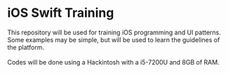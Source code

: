 # iOS Swift Training
This repository will be used for training iOS programming and UI patterns. Some examples may be simple, but will be used to learn the guidelines of the platform.
<br><br>
Codes will be done using a Hackintosh with a i5-7200U and 8GB of RAM.
